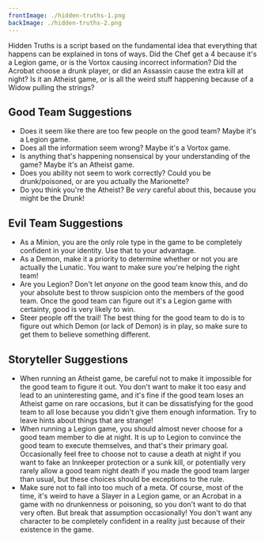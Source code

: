 ```yaml
---
frontImage: ./hidden-truths-1.png
backImage: ./hidden-truths-2.png
---
```


Hidden Truths is a script based on the fundamental idea that everything that happens can be explained in tons of ways. Did the Chef get a 4 because it's a Legion game, or is the Vortox causing incorrect information? Did the Acrobat choose a drunk player, or did an Assassin cause the extra kill at night? Is it an Atheist game, or is all the weird stuff happening because of a Widow pulling the strings?

## Good Team Suggestions

- Does it seem like there are too few people on the good team? Maybe it's a Legion game.
- Does all the information seem wrong? Maybe it's a Vortox game.
- Is anything that's happening nonsensical by your understanding of the game? Maybe it's an Atheist game.
- Does you ability not seem to work correctly? Could you be drunk/poisoned, or are you actually the Marionette?
- Do you think you're the Atheist? Be _very_ careful about this, because you might be the Drunk!

## Evil Team Suggestions

- As a Minion, you are the only role type in the game to be completely confident in your identity. Use that to your advantage.
- As a Demon, make it a priority to determine whether or not you are actually the Lunatic. You want to make sure you're helping the right team!
- Are you Legion? Don't let _anyone_ on the good team know this, and do your absolute best to throw suspicion onto the members of the good team. Once the good team can figure out it's a Legion game with certainty, good is very likely to win.
- Steer people off the trail! The best thing for the good team to do is to figure out which Demon (or lack of Demon) is in play, so make sure to get them to believe something different.

## Storyteller Suggestions

- When running an Atheist game, be careful not to make it impossible for the good team to figure it out. You don't want to make it too easy and lead to an uninteresting game, and it's fine if the good team loses an Atheist game on rare occasions, but it can be dissatisfying for the good team to all lose because you didn't give them enough information. Try to leave hints about things that are strange!
- When running a Legion game, you should almost never choose for a good team member to die at night. It is up to Legion to convince the good team to execute themselves, and that's their primary goal. Occasionally feel free to choose not to cause a death at night if you want to fake an Innkeeper protection or a sunk kill, or potentially very rarely allow a good team night death if you made the good team larger than usual, but these choices should be exceptions to the rule.
- Make sure not to fall into too much of a meta. Of course, most of the time, it's weird to have a Slayer in a Legion game, or an Acrobat in a game with no drunkenness or poisoning, so you don't want to do that very often. But break that assumption occasionally! You don't want any character to be completely confident in a reality just because of their existence in the game.
